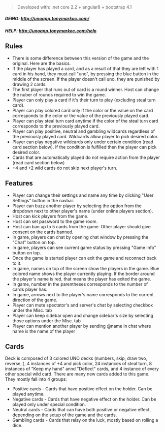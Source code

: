 > Developed with: .net core 2.2 + angular8 + bootstrap 4.1

##### DEMO: http://unoapp.tonymarkoc.com/

##### HELP: http://unoapp.tonymarkoc.com/help

## Rules

- There is some difference between this version of the game and the original. Here are the basics.
- If the player has played a card, and as a result of that they are left with 1 card in his hand, they must call "uno", by pressing the blue button in the middle of the screen. If the player doesn't call uno, they are punished by drawing 2 cards.
- The first player that runs out of card is a round winner. Host can change the nuber of rounds required to win the game.
- Player can only play a card if it's their turn to play (excluding steal turn card).
- Player can play colored card only if the color or the value on the card corresponds to the color or the value of the previously played card.
- Player can play steal turn card anytime if the color of the steal turn card corresponds to the previously played card.
- Player can play positive, neutral and gambling wildcards regardless of the previously played card. Wildcards allow player to pick desired color.
- Player can play negative wildcards only under certain condition (read card section below). If the condition is fulfilled then the player can pick desired color.
- Cards that are automatically played do not require action from the player (read card section below)
- +4 and +2 wild cards do not skip next player's turn.

## Features

- Player can change their settings and name any time by clicking "User Settings" button in the navbar.
- Player can buzz another player by selecting the option from the dropdown next to other player's name (under online players section).
- Host can kick players from the game.
- Host can set password to the game room.
- Host can ban up to 5 cards from the game. Other player should give consent on the cards banned.
- In game, players can chat by opening chat window by pressing the "Chat" button on top.
- In game, players can see current game status by pressing "Game info" button on top.
- Once the game is started player can exit the game and reconnect back to it.
- In game, names on top of the screen show the players in the game. Blue colored name shows the player currently playing. If the border around the player's name is red, that means the player has exited the game.
- In game, number in the parentheses corresponds to the number of cards player has.
- In game, arrows next to the player's name corresponds to the current direction of the game.
- Player can mute spectator's and server's chat by selecting checkbox under the Misc. tab
- Player can keep sidebar open and change sidebar's size by selecting those options under the Misc. tab
- Player can mention another player by sending @name in chat where name is the name of the player

## Cards

Deck is composed of 3 colored UNO decks (numbers, skip, draw two, reverse, ), 4 instances of +4 and pick color, 24 instances of steal turn, 8 instances of "Keep my hand" annd "Deflect" cards, and 4 instance of every other special wild card.
There are many new cards added to this game. They mostly fall into 4 groups:
- Positive cards - Cards that have positive effect on the holder. Can be played anytime.
- Negative cards - Cards that have negative effect on the holder. Can be played only under special condition.
- Neutral cards - Cards that can have both positive or negative effect, depending on the setup of the game and the cards.
- Gambling cards - Cards that relay on the luck, mostly based on rolling a dice.

